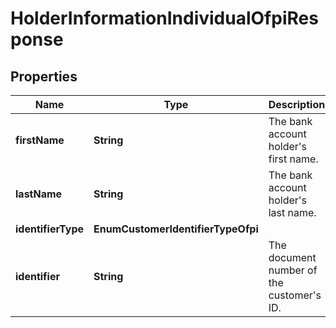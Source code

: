 

# HolderInformationIndividualOfpiResponse


## Properties

| Name | Type | Description | Notes |
|------------ | ------------- | ------------- | -------------|
|**firstName** | **String** | The bank account holder&#39;s first name. |  |
|**lastName** | **String** | The bank account holder&#39;s last name. |  |
|**identifierType** | **EnumCustomerIdentifierTypeOfpi** |  |  |
|**identifier** | **String** | The document number of the customer&#39;s ID. |  |



